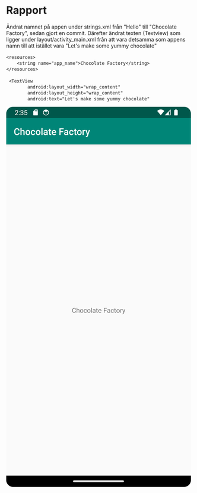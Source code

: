 
# Rapport
Ändrat namnet på appen under strings.xml från "Hello" till "Chocolate Factory", sedan gjort en commit. 
Därefter ändrat texten (Textview) som ligger under layout/activity_main.xml från att vara detsamma
som appens namn till att istället vara "Let's make some yummy chocolate"

```
<resources>
    <string name="app_name">Chocolate Factory</string>
</resources>

 <TextView
        android:layout_width="wrap_content"
        android:layout_height="wrap_content"
        android:text="Let's make some yummy chocolate"
```
![](android.png)


